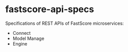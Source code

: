 
# fastscore-api-specs

Specifications of REST APIs of FastScore microservices:

* Connect
* Model Manage
* Engine

